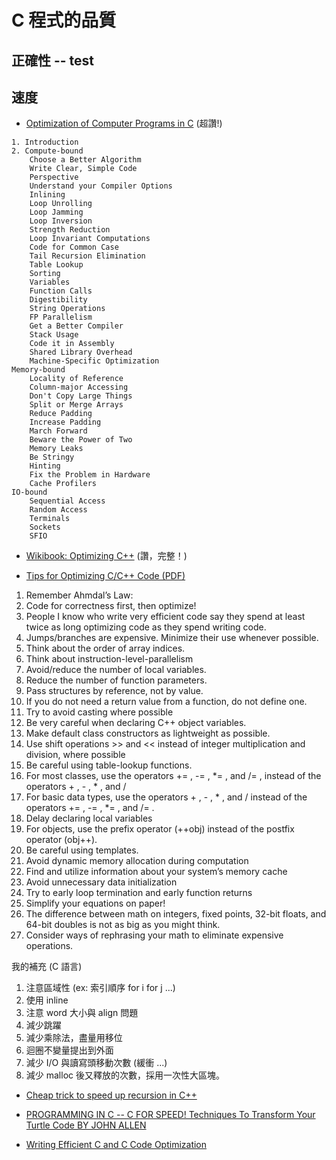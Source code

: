 # C 程式的品質

## 正確性 -- test


## 速度

* [Optimization of Computer Programs in C](http://icps.u-strasbg.fr/~bastoul/local_copies/lee.html) (超讚!)

```
1. Introduction
2. Compute-bound
    Choose a Better Algorithm
    Write Clear, Simple Code
    Perspective
    Understand your Compiler Options
    Inlining
    Loop Unrolling
    Loop Jamming
    Loop Inversion
    Strength Reduction
    Loop Invariant Computations
    Code for Common Case
    Tail Recursion Elimination
    Table Lookup
    Sorting
    Variables
    Function Calls
    Digestibility
    String Operations
    FP Parallelism
    Get a Better Compiler
    Stack Usage
    Code it in Assembly
    Shared Library Overhead
    Machine-Specific Optimization
Memory-bound
    Locality of Reference
    Column-major Accessing
    Don't Copy Large Things
    Split or Merge Arrays
    Reduce Padding
    Increase Padding
    March Forward
    Beware the Power of Two
    Memory Leaks
    Be Stringy
    Hinting
    Fix the Problem in Hardware
    Cache Profilers
IO-bound
    Sequential Access
    Random Access
    Terminals
    Sockets
    SFIO
```

* [Wikibook: Optimizing C++](https://en.wikibooks.org/wiki/Optimizing_C%2B%2B) (讚，完整！)

* [Tips for Optimizing C/C++ Code (PDF)](https://people.cs.clemson.edu/~dhouse/courses/405/papers/optimize.pdf)

1. Remember Ahmdal’s Law: 
2. Code for correctness first, then optimize!
3. People I know who write very efficient code say they spend at least twice as long optimizing code as they spend
writing code.
4. Jumps/branches are expensive. Minimize their use whenever possible.
5. Think about the order of array indices.
6. Think about instruction-level-parallelism
7. Avoid/reduce the number of local variables.
8. Reduce the number of function parameters.
9. Pass structures by reference, not by value.
10. If you do not need a return value from a function, do not define one.
11. Try to avoid casting where possible
12. Be very careful when declaring C++ object variables.
13. Make default class constructors as lightweight as possible.
14. Use shift operations >> and << instead of integer multiplication and division, where possible
15. Be careful using table-lookup functions.
16. For most classes, use the operators += , -= , *= , and /= , instead of the operators + , - , * , and /
17. For basic data types, use the operators + , - , * , and / instead of the operators += , -= , *= , and /= .
18. Delay declaring local variables
19. For objects, use the prefix operator (++obj) instead of the postfix operator (obj++).
20. Be careful using templates.
21. Avoid dynamic memory allocation during computation
22. Find and utilize information about your system’s memory cache
23. Avoid unnecessary data initialization
24. Try to early loop termination and early function returns
25. Simplify your equations on paper!
26. The difference between math on integers, fixed points, 32-bit floats, and 64-bit doubles is not as big as you might think.
27. Consider ways of rephrasing your math to eliminate expensive operations.

我的補充 (C 語言)

1. 注意區域性 (ex: 索引順序 for i for j ...)
2. 使用 inline
3. 注意 word 大小與 align 問題
4. 減少跳躍
5. 減少乘除法，盡量用移位
6. 迴圈不變量提出到外面
7. 減少 I/O 與讀寫頭移動次數 (緩衝 ...)
8. 減少 malloc 後又釋放的次數，採用一次性大區塊。


* [Cheap trick to speed up recursion in C++](https://wordsandbuttons.online/cheap_trick_to_speed_up_recursion_in_cpp.html)

* [PROGRAMMING IN C -- C FOR SPEED! Techniques To Transform Your Turtle Code BY JOHN ALLEN](https://www.atarimagazines.com/startv5n6/c_for_speed.html)

* [Writing Efficient C and C Code Optimization](https://www.codeproject.com/Articles/6154/Writing-Efficient-C-and-C-Code-Optimization)





